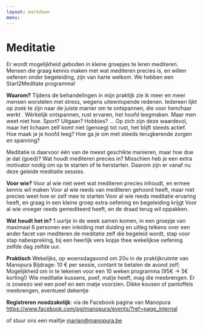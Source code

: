 ```yaml
---
layout: markdown
menu: 
---
```

# Meditatie


Er wordt mogelijkheid geboden in kleine groepjes te leren mediteren. 
Mensen die graag kennis maken met wat mediteren precies is, en willen oefenen onder begeleiding, zijn van harte welkom.
We hebben een Start2Meditate programma!


**Waarom?**
Tijdens de behandelingen in mijn praktijk zie ik meer en meer mensen worstelen met stress, wegens uiteenlopende redenen. Iedereen lijkt op zoek te zijn naar de juiste manier om te ontspannen, die voor hem/haar werkt . Wèrkelijk ontspannen, rust ervaren, het hoofd leegmaken. Maar men weet niet hoe. Sport? Uitgaan? Hobbies? … 
Op zich zijn deze waardevol, maar het lichaam zelf komt niet (genoeg) tot rust, het blijft steeds actief. 
Hoe maak je je hoofd leeg? Hoe ga je om met steeds terugkerende zorgen en spanning? 

Meditatie is daarvoor één van de meest geschikte manieren, maar hoe doe je dat (goed)? Wat houdt mediteren precies in? Misschien heb je een extra motivator nodig om op te starten of te herstarten. Daarom zijn er vanaf nu deze geleide meditatie sessies.


**Voor wie?**
Voor al wie niet weet wat mediteren precies inhoudt, en ermee kennis wil maken
Voor al wie reeds van mediteren gehoord heeft, maar niet precies weet hoe er zelf mee te starten
Voor al wie reeds meditatie ervaring heeft, en graag in een kleine groep extra oefening en begeleiding krijgt
Voor al wie vroeger reeds gemediteerd heeft, en de draad terug wil oppakken.


**Wat houdt het in?**
1 uurtje in de week samen komen, in een groepje van maximaal 6 personen
een inleiding met duiding en uitleg telkens over een ander facet van mediteren
de meditatie zelf die begeleid wordt, stap voor stap
nabespreking, bij een heerlijk vers kopje thee
wekelijkse oefening zelfde dag zelfde uur.

**Praktisch**
Wekelijks, op woensdagavond om 20u in de praktijkruimte van Manopura
Bijdrage: 10 € per sessie, contant te betalen de avond zelf; 
Mogelijkheid om in te tekenen voor een 10 weken programma (95€ -> 5€ korting!) 
Wie meditatie kussens, poef, matje heeft, mag die meebrengen. Er is zowiezo wel een poef en een matje voorzien.
Dikke kousen of pantoffels meebrengen, eventueel dekentje

**Registreren noodzakelijk**: via de Facebook pagina van Manopura https://www.facebook.com/pg/manopura/events/?ref=page_internal


of stuur ons een mailtje marian@manopura.be

